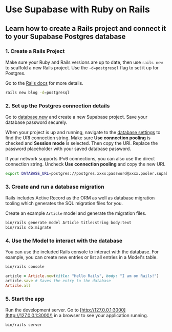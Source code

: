 # Use Supabase with Ruby on Rails

## Learn how to create a Rails project and connect it to your Supabase Postgres database

### 1. Create a Rails Project

Make sure your Ruby and Rails versions are up to date, then use `rails new` to scaffold a new Rails project. Use the `-d=postgresql` flag to set it up for Postgres.

Go to the [Rails docs](https://guides.rubyonrails.org/getting_started.html) for more details.

```bash
rails new blog -d=postgresql
```

### 2. Set up the Postgres connection details

Go to [database.new](https://database.new/) and create a new Supabase project. Save your database password securely.

When your project is up and running, navigate to the [database settings](https://supabase.com/dashboard/project/_/settings/database) to find the URI connection string. Make sure **Use connection pooling** is checked and **Session mode** is selected. Then copy the URI. Replace the password placeholder with your saved database password.

If your network supports IPv6 connections, you can also use the direct connection string. Uncheck **Use connection pooling** and copy the new URI.

```bash
export DATABASE_URL=postgres://postgres.xxxx:password@xxxx.pooler.supabase.com:5432/postgres
```

### 3. Create and run a database migration

Rails includes Active Record as the ORM as well as database migration tooling which generates the SQL migration files for you.

Create an example `Article` model and generate the migration files.

```bash
bin/rails generate model Article title:string body:text
bin/rails db:migrate
```

### 4. Use the Model to interact with the database

You can use the included Rails console to interact with the database. For example, you can create new entries or list all entries in a Model's table.

```bash
bin/rails console
```

```ruby
article = Article.new(title: "Hello Rails", body: "I am on Rails!")
article.save # Saves the entry to the database
Article.all
```

### 5. Start the app

Run the development server. Go to [http://127.0.0.1:3000](http://127.0.0.1:3000/) in a browser to see your application running.

```bash
bin/rails server
```

